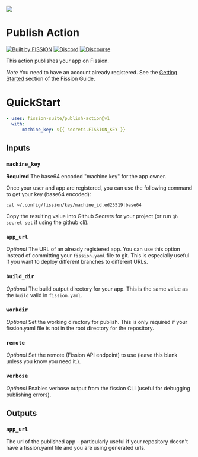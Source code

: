 ![](https://raw.githubusercontent.com/fission-suite/kit/6a20e9af963dd000903b1c6e64f9fbb2102ba472/images/badge-solid-colored.svg)

# Publish Action

[![Built by FISSION](https://img.shields.io/badge/⌘-Built_by_FISSION-purple.svg)](https://fission.codes)
[![Discord](https://img.shields.io/discord/478735028319158273.svg)](https://discord.gg/zAQBDEq)
[![Discourse](https://img.shields.io/discourse/https/talk.fission.codes/topics)](https://talk.fission.codes)

This action publishes your app on Fission. 

*Note* You need to have an account already registered. See the [Getting Started](https://guide.fission.codes/developers/getting-started) section of the Fission Guide.

# QuickStart

``` yaml
- uses: fission-suite/publish-action@v1
  with:
      machine_key: ${{ secrets.FISSION_KEY }}
```

## Inputs 

### `machine_key`

**Required** The base64 encoded "machine key" for the app owner.

Once your user and app are registered, you can use the following command to get your key (base64 encoded):

`cat ~/.config/fission/key/machine_id.ed25519|base64`

Copy the resulting value into Github Secrets for your project (or run `gh secret set` if using the github cli).

### `app_url`

*Optional* The URL of an already registered app. You can use this option instead of committing your `fission.yaml` file to git. This is especially useful if you want to deploy different branches to different URLs. 

### `build_dir`

*Optional* The build output directory for your app. This is the same value as the `build` valid in `fission.yaml`.

### `workdir`

*Optional* Set the working directory for publish. This is only required if your fission.yaml file is not in the root directory for the repository.

### `remote`

*Optional* Set the remote (Fission API endpoint) to use (leave this blank unless you know you need it.).

### `verbose`

*Optional* Enables verbose output from the fission CLI (useful for debugging publishing errors).

## Outputs 

### `app_url`

The url of the published app - particularly useful if your repository doesn't have a fission.yaml file and you are using generated urls. 
